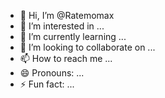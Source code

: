 - 👋 Hi, I’m @Ratemomax
- 👀 I’m interested in ...
- 🌱 I’m currently learning ...
- 💞️ I’m looking to collaborate on ...
- 📫 How to reach me ...
- 😄 Pronouns: ...
- ⚡ Fun fact: ...

<!---
Ratemomax/Ratemomax is a ✨ special ✨ repository because its `README.md` (this file) appears on your GitHub profile.
You can click the Preview link to take a look at your changes.
--->
